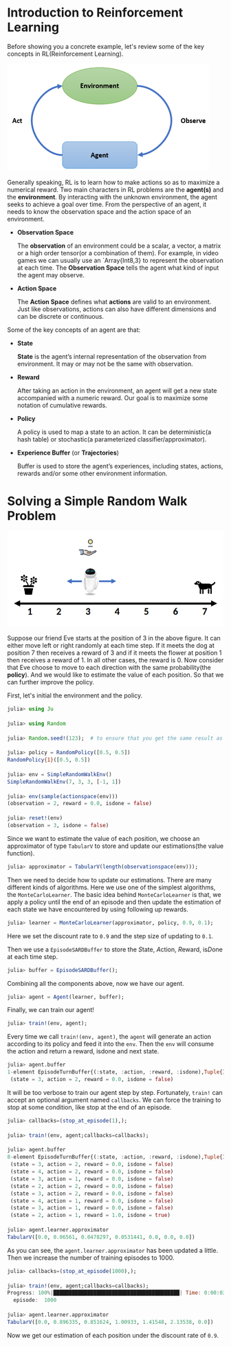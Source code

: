 # Introduction to Reinforcement Learning

Before showing you a concrete example, let's review some of the key concepts in RL(Reinforcement Learning).

![Environment_Agent_Interaction.png](./assets/figures/Environment_Agent_Interaction.png)

Generally speaking, RL is to learn how to make actions so as to maximize a numerical reward. Two main characters in RL problems are the **agent(s)** and the **environment**. By interacting with the unknown environment, the agent seeks to achieve a goal over time. From the perspective of an agent, it needs to know the observation space and the action space of an environment.

- **Observation Space**

    The **observation** of an environment could be a scalar, a vector, a matrix or a high order tensor(or a combination of them). For example, in video games we can usually use an `Array{Int8,3} to represent the observation at each time. The **Observation Space** tells the agent what kind of input the agent may observe.

- **Action Space**

    The **Action Space** defines what **actions** are valid to an environment. Just like observations, actions can also have different dimensions and can be discrete or continuous.

Some of the key concepts of an agent are that:

- **State**

    **State** is the agent’s internal representation of the observation from environment. It may or may not be the same with observation.

- **Reward**

    After taking an action in the environment, an agent will get a new state accompanied with a numeric reward. Our goal is to maximize some notation of cumulative rewards.

- **Policy**

    A policy is used to map a state to an action. It can be deterministic(a hash table) or stochastic(a parameterized classifier/approximator).

- **Experience Buffer** (or **Trajectories**)

    Buffer is used to store the agent’s experiences, including states, actions, rewards and/or some other environment information.

# Solving a Simple Random Walk Problem

![simple_random_walk.png](./assets/figures/simple_random_walk.png)

Suppose our friend Eve starts at the position of 3 in the above figure. It can either move left or right randomly at each time step. If it meets the dog at position 7 then receives a reward of 3 and if it meets the flower at position 1 then receives a reward of 1. In all other cases, the reward is 0. Now consider that Eve choose to move to each direction with the same probability(the **policy**). And we would like to estimate the value of each position. So that we can further improve the policy.

First, let's initial the environment and the policy.

```julia
julia> using Ju

julia> using Random

julia> Random.seed!(123);  # to ensure that you get the same result as it is documented here

julia> policy = RandomPolicy([0.5, 0.5])
RandomPolicy{1}([0.5, 0.5])

julia> env = SimpleRandomWalkEnv()
SimpleRandomWalkEnv(7, 3, 3, [-1, 1])

julia> env(sample(actionspace(env)))
(observation = 2, reward = 0.0, isdone = false)

julia> reset!(env)
(observation = 3, isdone = false)
```

Since we want to estimate the value of each position, we choose an approximator of type `TabularV` to store and update our estimations(the value function).

```julia
julia> approximator = TabularV(length(observationspace(env)));
```

Then we need to decide how to update our estimations. There are many different kinds of algorithms. Here we use one of the simplest algorithms, the `MonteCarloLearner`. The basic idea behind `MonteCarloLearner` is that, we apply a policy until the end of an episode and then update the estimation of each state we have encountered by using following up rewards.

```julia
julia> learner = MonteCarloLearner(approximator, policy, 0.9, 0.1);
```

Here we set the discount rate to `0.9` and the step size of updating to `0.1`.

Then we use a `EpisodeSARDBuffer` to store the *S*tate, *A*ction, *R*eward, is*D*one at each time step.

```julia
julia> buffer = EpisodeSARDBuffer();
```

Combining all the components above, now we have our agent.

```julia
julia> agent = Agent(learner, buffer);
```

Finally, we can train our agent!

```julia
julia> train!(env, agent);
```

Every time we call `train!(env, agent)`, the `agent` will generate an action according to its policy and feed it into the `env`. Then the `env` will consume the action and return a reward, isdone and next state.

```julia
julia> agent.buffer
1-element EpisodeTurnBuffer{(:state, :action, :reward, :isdone),Tuple{Int64,Int64,Float64,Bool},NamedTuple{(:state, :action, :reward, :isdone),Tuple{Array{Int64,1},Array{Int64,1},Array{Float64,1},Array{Bool,1}}}}:
 (state = 3, action = 2, reward = 0.0, isdone = false)
```

It will be too verbose to train our agent step by step. Fortunately, `train!` can accept an optional argument named `callbacks`. We can force the training to stop at some condition, like stop at the end of an episode.

```julia
julia> callbacks=(stop_at_episode(1),);

julia> train!(env, agent;callbacks=callbacks);

julia> agent.buffer
8-element EpisodeTurnBuffer{(:state, :action, :reward, :isdone),Tuple{Int64,Int64,Float64,Bool},NamedTuple{(:state, :action, :reward, :isdone),Tuple{Array{Int64,1},Array{Int64,1},Array{Float64,1},Array{Bool,1}}}}:
 (state = 3, action = 2, reward = 0.0, isdone = false)
 (state = 4, action = 2, reward = 0.0, isdone = false)
 (state = 3, action = 1, reward = 0.0, isdone = false)
 (state = 2, action = 2, reward = 0.0, isdone = false)
 (state = 3, action = 2, reward = 0.0, isdone = false)
 (state = 4, action = 1, reward = 0.0, isdone = false)
 (state = 3, action = 1, reward = 0.0, isdone = false)
 (state = 2, action = 1, reward = 1.0, isdone = true)

julia> agent.learner.approximator
TabularV([0.0, 0.06561, 0.0478297, 0.0531441, 0.0, 0.0, 0.0])
```

As you can see, the `agent.learner.approximator` has been updated a little. Then we increase the number of training episodes to 1000.

```julia
julia> callbacks=(stop_at_episode(1000),);

julia> train!(env, agent;callbacks=callbacks);
Progress: 100%|█████████████████████████████████████████| Time: 0:00:03
  episode:  1000

julia> agent.learner.approximator
TabularV([0.0, 0.896335, 0.851624, 1.00933, 1.41548, 2.13538, 0.0])
```

Now we get our estimation of each position under the discount rate of `0.9`.